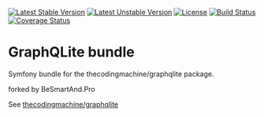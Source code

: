 [![Latest Stable Version](https://poser.pugx.org/BeSmartAnd-Pro/graphqlite-bundle/v/stable)](https://packagist.org/packages/thecodingmachine/graphqlite-bundle)
[![Latest Unstable Version](https://poser.pugx.org/BeSmartAnd-Pro/graphqlite-bundle/v/unstable)](https://packagist.org/packages/thecodingmachine/graphqlite-bundle)
[![License](https://poser.pugx.org/thecodingmachine/graphqlite-bundle/license)](https://packagist.org/packages/BeSmartAnd-Pro/graphqlite-bundle)
[![Build Status](https://travis-ci.org/BeSmartAnd-Pro/graphqlite-bundle.svg?branch=master)](https://travis-ci.org/thecodingmachine/graphqlite-bundle)
[![Coverage Status](https://coveralls.io/repos/BeSmartAnd-Pro/graphqlite-bundle/badge.svg?branch=master&service=github)](https://coveralls.io/github/thecodingmachine/graphqlite-bundle?branch=master)

# GraphQLite bundle

Symfony bundle for the thecodingmachine/graphqlite package.

forked by BeSmartAnd.Pro

See [thecodingmachine/graphqlite](https://github.com/thecodingmachine/graphqlite)

